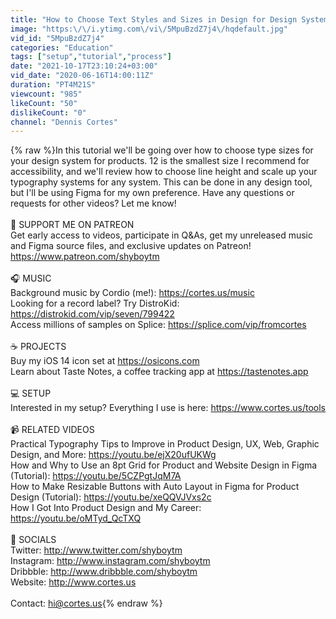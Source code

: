```yaml
---
title: "How to Choose Text Styles and Sizes in Design for Design Systems, Apps, and Websites (Tutorial)"
image: "https:\/\/i.ytimg.com\/vi\/5MpuBzdZ7j4\/hqdefault.jpg"
vid_id: "5MpuBzdZ7j4"
categories: "Education"
tags: ["setup","tutorial","process"]
date: "2021-10-17T23:10:24+03:00"
vid_date: "2020-06-16T14:00:11Z"
duration: "PT4M21S"
viewcount: "985"
likeCount: "50"
dislikeCount: "0"
channel: "Dennis Cortes"
---
```

{% raw %}In this tutorial we'll be going over how to choose type sizes for your design system for products. 12 is the smallest size I recommend for accessibility, and we'll review how to choose line height and scale up your typography systems for any system. This can be done in any design tool, but I'll be using Figma for my own preference. Have any questions or requests for other videos? Let me know!<br /><br />🙏 SUPPORT ME ON PATREON<br />Get early access to videos, participate in Q&amp;As, get my unreleased music and Figma source files, and exclusive updates on Patreon! <a rel="nofollow" target="blank" href="https://www.patreon.com/shyboytm">https://www.patreon.com/shyboytm</a><br /><br />🎧 MUSIC<br />Background music by Cordio (me!): <a rel="nofollow" target="blank" href="https://cortes.us/music">https://cortes.us/music</a><br />Looking for a record label? Try DistroKid: <a rel="nofollow" target="blank" href="https://distrokid.com/vip/seven/799422">https://distrokid.com/vip/seven/799422</a><br />Access millions of samples on Splice: <a rel="nofollow" target="blank" href="https://splice.com/vip/fromcortes">https://splice.com/vip/fromcortes</a><br /><br />☕ PROJECTS<br />Buy my iOS 14 icon set at <a rel="nofollow" target="blank" href="https://osicons.com">https://osicons.com</a><br />Learn about Taste Notes, a coffee tracking app at <a rel="nofollow" target="blank" href="https://tastenotes.app">https://tastenotes.app</a><br /><br />💻 SETUP<br />Interested in my setup? Everything I use is here: <a rel="nofollow" target="blank" href="https://www.cortes.us/tools">https://www.cortes.us/tools</a><br /><br />📹 RELATED VIDEOS<br />Practical Typography Tips to Improve in Product Design, UX, Web, Graphic Design, and More: <a rel="nofollow" target="blank" href="https://youtu.be/ejX20ufUKWg">https://youtu.be/ejX20ufUKWg</a><br />How and Why to Use an 8pt Grid for Product and Website Design in Figma (Tutorial): <a rel="nofollow" target="blank" href="https://youtu.be/5CZPgtJqM7A">https://youtu.be/5CZPgtJqM7A</a><br />How to Make Resizable Buttons with Auto Layout in Figma for Product Design (Tutorial): <a rel="nofollow" target="blank" href="https://youtu.be/xeQQVJVxs2c">https://youtu.be/xeQQVJVxs2c</a><br />How I Got Into Product Design and My Career: <a rel="nofollow" target="blank" href="https://youtu.be/oMTyd_QcTXQ">https://youtu.be/oMTyd_QcTXQ</a><br /><br />👋 SOCIALS<br />Twitter: <a rel="nofollow" target="blank" href="http://www.twitter.com/shyboytm">http://www.twitter.com/shyboytm</a><br />Instagram: <a rel="nofollow" target="blank" href="http://www.instagram.com/shyboytm">http://www.instagram.com/shyboytm</a><br />Dribbble: <a rel="nofollow" target="blank" href="http://www.dribbble.com/shyboytm">http://www.dribbble.com/shyboytm</a><br />Website: <a rel="nofollow" target="blank" href="http://www.cortes.us">http://www.cortes.us</a><br /><br />Contact: hi@cortes.us{% endraw %}
